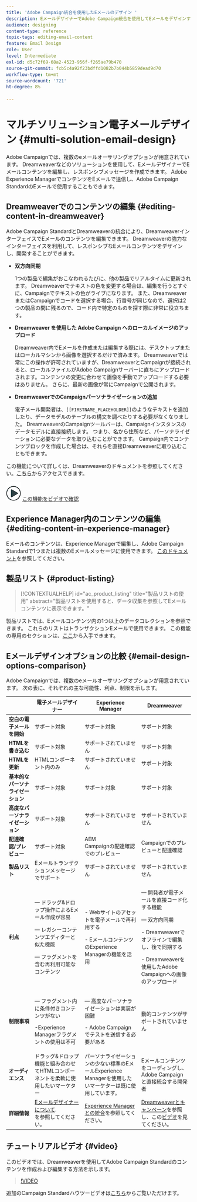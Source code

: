 ```yaml
---
title: 'Adobe Campaign統合を使用したEメールのデザイン '
description: EメールデザイナーでAdobe Campaign統合を使用してEメールをデザインする方法を説明します。
audience: designing
content-type: reference
topic-tags: editing-email-content
feature: Email Design
role: User
level: Intermediate
exl-id: d5c72f69-68a2-4523-956f-f265ae79b470
source-git-commit: fcb5c4a92f23bdffd1082b7b044b5859dead9d70
workflow-type: tm+mt
source-wordcount: '721'
ht-degree: 8%

---
```


# マルチソリューション電子メールデザイン {#multi-solution-email-design}

Adobe Campaignでは、複数のeメールオーサリングオプションが用意されています。 Dreamweaverなどのソリューションを使用して、EメールデザイナーでEメールコンテンツを編集し、レスポンシブメッセージを作成できます。 Adobe Experience ManagerでコンテンツをEメールで送信し、Adobe Campaign StandardのEメールで使用することもできます。

## Dreamweaverでのコンテンツの編集 {#editing-content-in-dreamweaver}

Adobe Campaign StandardとDreamweaverの統合により、DreamweaverインターフェイスでEメールのコンテンツを編集できます。 Dreamweaverの強力なインターフェイスを利用して、レスポンシブなEメールコンテンツをデザインし、開発することができます。

* **双方向同期**

   1つの製品で編集がおこなわれるたびに、他の製品でリアルタイムに更新されます。 Dreamweaverでテキストの色を変更する場合は、編集を行うとすぐに、Campaignでテキストの色がライブになります。 また、DreamweaverまたはCampaignでコードを選択する場合、行番号が同じなので、選択は2つの製品の間に残るので、コード内で特定のものを探す際に非常に役立ちます。

* **Dreamweaver を使用した Adobe Campaign へのローカルイメージのアップロード**

   Dreamweaver内でEメールを作成または編集する際には、デスクトップまたはローカルマシンから画像を選択するだけで済みます。 Dreamweaverでは常にこの操作が許可されていますが、DreamweaverとCampaignが接続されると、ローカルファイルがAdobe Campaignサーバーに直ちにアップロードされます。コンテンツの変更に合わせて画像を手動でアップロードする必要はありません。 さらに、最新の画像が常にCampaignで公開されます。

* **DreamweaverでのCampaignパーソナライゼーションの追加**

   電子メール開発者は、`[[FIRSTNAME_PLACEHOLDER]]`のようなテキストを追加したり、データモデルのテーブルの構文を調べたりする必要がなくなりました。 DreamweaverのCampaignツールバーは、Campaignインスタンスのデータモデルに直接接続します。 つまり、名から住所など、パーソナライゼーションに必要なデータを取り込むことができます。 Campaign内でコンテンツブロックを作成した場合は、それらを直接Dreamweaverに取り込むこともできます。

この機能について詳しくは、Dreamweaverのドキュメントを参照してください。[こちら](https://helpx.adobe.com/jp/dreamweaver/using/working-with-dreamweaver-and-campaign.html)からアクセスできます。

![](assets/do-not-localize/how-to-video.png) [この機能をビデオで確認](#video)

## Experience Manager内のコンテンツの編集 {#editing-content-in-experience-manager}

Eメールのコンテンツは、Experience Managerで編集し、Adobe Campaign Standardで1つまたは複数のEメールメッセージに使用できます。 [このドキュメント](../../integrating/using/integrating-with-experience-manager.md)を参照してください。

## 製品リスト {#product-listing}

>[!CONTEXTUALHELP]
>id="ac_product_listing"
>title="製品リストの使用"
>abstract="製品リストを使用すると、データ収集を参照してEメールコンテンツに表示できます。"

製品リストでは、Eメールコンテンツ内の1つ以上のデータコレクションを参照できます。 これらのリストはトランザクションEメールで使用できます。 この機能の専用のセクションは、[ここ](../../designing/using/using-product-listings.md)から入手できます。

## Eメールデザインオプションの比較 {#email-design-options-comparison}

Adobe Campaignでは、複数のeメールオーサリングオプションが用意されています。 次の表に、それぞれの主な可能性、利点、制限を示します。

<table> 
 <thead> 
  <tr> 
   <th> </th> 
   <th> 電子メールデザイナー<br /> </th> 
   <th> Experience Manager<br /> </th> 
   <th> Dreamweaver<br /> </th> 
  </tr> 
 </thead> 
 <tbody> 
  <tr> 
   <td> <strong>空白の電子メールを開始</strong><br /> </td> 
   <td> サポート対象<br /> </td> 
   <td> サポート対象<br /> </td> 
   <td> サポート対象<br /> </td> 
  </tr> 
  <tr> 
   <td> <strong>HTMLを書き込む</strong><br /> </td> 
   <td> サポート対象<br /> </td> 
   <td> サポートされていません<br /> </td> 
   <td> サポート対象<br /> </td> 
  </tr> 
  <tr> 
   <td> <strong>HTMLを更新</strong><br /> </td> 
   <td> HTMLコンポーネント内のみ<br /> </td> 
   <td> サポートされていません<br /> </td> 
   <td> サポート対象<br /> </td> 
  </tr> 
  <tr> 
   <td> <strong>基本的なパーソナライゼーション</strong><br /> </td> 
   <td> サポート対象<br /> </td> 
   <td> サポート対象<br /> </td> 
   <td> サポート対象<br /> </td> 
  </tr> 
  <tr> 
   <td> <strong>高度なパーソナライゼーション</strong><br /> </td> 
   <td> サポート対象<br /> </td> 
   <td> サポートされていません<br /> </td> 
   <td> サポートされていません<br /> </td> 
  </tr> 
  <tr> 
   <td> <strong>配達確認/プレビュー</strong><br /> </td> 
   <td> サポート対象<br /> </td> 
   <td> AEM<br /> Campaignの配達確認でのプレビュー<br /> </td> 
   <td> Campaignでのプレビューと配達確認<br /> </td> 
  </tr> 
  <tr> 
   <td> <strong>製品リスト</strong><br /> </td> 
   <td> Eメールトランザクションメッセージでサポート<br /> </td> 
   <td> サポートされていません<br /> </td> 
   <td> サポートされていません<br /> </td> 
  </tr> 
  <tr> 
   <td> <strong>利点</strong><br /> </td> 
   <td> 
     <p> — ドラッグ&amp;ドロップ操作によるEメール作成が容易</p>
     <p> — レガシーコンテンツエディターと似た機能</p>
     <p> — フラグメントを含む再利用可能なコンテンツ</p>
  </td> 
   <td> 
     <p>- Webサイトのアセットを電子メールで再利用する</p>
     <p>- EメールコンテンツのExperience Managerの機能を活用</p>
    </td> 
   <td> 
    <p> — 開発者が電子メールを直接コード化する機能</p>
    <p> — 双方向同期</p>
    <p>- Dreamweaverでオフラインで編集し、後で同期する</p>
    <p>- Dreamweaverを使用したAdobe Campaignへの画像のアップロード</p>
  </td> 
  </tr> 
  <tr> 
   <td> <strong>制限事項</strong><br /> </td> 
   <td> 
     <p> — フラグメント内に条件付きコンテンツがない</p>
     <p>-Experience Managerフラグメントの使用は不可</p>
  </td> 
   <td> 
     <p> — 高度なパーソナライゼーションは実装が困難</p>
     <p>- Adobe Campaignでテストを送信する必要がある</p>
  </td> 
   <td> 動的コンテンツがサポートされていません<br /> </td> 
  </tr> 
  <tr> 
   <td> <strong>オーディエンス</strong><br /> </td> 
   <td> ドラッグ&amp;ドロップ機能と組み合わせてHTMLコンポーネントを柔軟に使用したいマーケター<br /> </td> 
   <td> パーソナライゼーションの少ない標準のEメールExperience Managerを使用したいマーケターは既に使用しています。<br /> </td> 
   <td> Eメールコンテンツをコーディングし、Adobe Campaign<br />と直接統合する開発者 </td> 
  </tr> 
  <tr> 
   <td> <strong>詳細情報</strong><br /> </td> 
   <td> <a href="../../designing/using/designing-content-in-adobe-campaign.md">Eメールデザイナーについて</a>.<br />を参照してください。 </td> 
   <td> <a href="../../integrating/using/integrating-with-experience-manager.md">Experience Managerとの統合</a>を参照してください。<br /> </td> 
   <td> <a href="https://helpx.adobe.com/dreamweaver/using/working-with-dreamweaver-and-campaign.html">Dreamweaverとキャンペーン</a>を参照し、この<a href="#video">ビデオ</a>を見てください。<br /> </td> 
  </tr> 
 </tbody> 
</table>

## チュートリアルビデオ {#video}

このビデオでは、Dreamweaverを使用してAdobe Campaign Standardのコンテンツを作成および編集する方法を示します。

>[!VIDEO](https://video.tv.adobe.com/v/23121?quality=12&captions=eng)

追加のCampaign Standardハウツービデオは[こちら](https://experienceleague.adobe.com/docs/campaign-standard-learn/tutorials/overview.html?lang=ja)からご覧いただけます。
